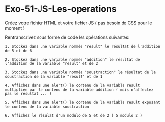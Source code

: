 # Exo-51-JS-Les-operations

Créez votre fichier HTML et votre fichier JS ( pas besoin de CSS pour le moment )

Rentranscrivez sous forme de code les opérations suivantes:

    1. Stockez dans une variable nommée "result" le résultat de l'addition de 5 et de 6

    2. Stockez dans une variable nommée "addition" le résultat de l'addition de la variable "result" et de 2
    
    3. Stockez dans une variable nommée "soustraction" le résultat de la soustraction de la variable "result" et de 1
    
    4. Affichez dans une alert() le contenu de la variable result multipliée par le contenu de la variable addition ( mais n'affectez pas le résultat ... )
    
    5. Affichez dans une alert() le contenu de la variable result exposant le contenu de la variable soustraction
    
    6. Affichez le résulat d'un modulo de 5 et de 2 ( 5 modulo 2 )
